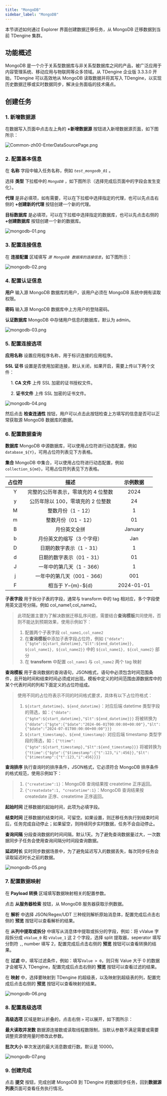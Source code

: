 ```yaml
---
title: "MongoDB"
sidebar_label: "MongoDB"
---
```


本节讲述如何通过 Explorer 界面创建数据迁移任务，从 MongoDB 迁移数据到当前 TDengine 集群。

## 功能概述

MongoDB 是一个介于关系型数据库与非关系型数据库之间的产品，被广泛应用于内容管理系统、移动应用与物联网等众多领域。从 TDengine 企业版 3.3.3.0 开始，TDengine 可以高效地从 MongoDB 读取数据并将其写入 TDengine，以实现历史数据迁移或实时数据同步，解决业务面临的技术痛点。

## 创建任务

### 1. 新增数据源

在数据写入页面中点击左上角的 **+新增数据源** 按钮进入新增数据源页面，如下图所示：

![Common-zh00-EnterDataSourcePage.png](./pic/Common-zh00-EnterDataSourcePage.png "进入新增数据源页面")

### 2. 配置基本信息

在 **名称** 字段中输入任务名称，例如 *`test_mongodb_01`* 。

选择 **类型** 下拉框中的 *`MongoDB`* ，如下图所示（选择完成后页面中的字段会发生变化）。

**代理** 是非必填项，如有需要，可以在下拉框中选择指定的代理，也可以先点击右侧的 **+创建新的代理** 按钮创建一个新的代理。

**目标数据库** 是必填项，可以在下拉框中选择指定的数据库，也可以先点击右侧的 **+创建数据库** 按钮创建一个新的数据库。

![mongodb-01.png](./pic/mongodb-01.png "选择数据源类型为 MongoDB")

### 3. 配置连接信息

在 **连接配置** 区域填写 *`源 MongoDB 数据库的连接信息`*，如下图所示：

![mongodb-02.png](./pic/mongodb-02.png "填写源 MongoDB 数据库的连接信息")

### 4. 配置认证信息

**用户** 输入源 MongoDB 数据库的用户，该用户必须在 MongoDB 系统中拥有读取权限。

**密码** 输入源 MongoDB 数据库中上方用户的登陆密码。

**认证数据库** MongoDB 中存储用户信息的数据库，默认为 admin。

![mongodb-03.png](./pic/mongodb-03.png "配置认证信息")

### 5. 配置连接选项

**应用名称** 设置应用程序名称，用于标识连接的应用程序。

**SSL 证书** 设置是否使用加密连接，默认关闭，如果开启，需要上传以下两个文件：

&emsp; 1. **CA 文件** 上传 SSL 加密的证书授权文件。

&emsp; 2. **证书文件** 上传 SSL 加密的证书文件。

![ mongodb-04.png](./pic/mongodb-04.png "配置连接选项")

然后点击 **检查连通性** 按钮，用户可以点击此按钮检查上方填写的信息是否可以正常获取源 MongoDB 数据库的数据。

### 6. 配置数据查询

**数据库** MongoDB 中源数据库，可以使用占位符进行动态配置，例如 `database_${Y}`，可用占位符列表见下方表格。

**集合** MongoDB 中集合，可以使用占位符进行动态配置，例如 `collection_${md}`，可用占位符列表见下方表格。

|占位符|描述|示例数据|
| :-----: | :------------: |:--------:|
|Y|完整的公历年表示，零填充的 4 位整数|2024|
|y|公历年除以 100，零填充的 2 位整数|24|
|M|整数月份（1 - 12）|1|
|m|整数月份（01 - 12）|01|
|B|月份英文全拼|January|
|b|月份英文的缩写（3 个字母）|Jan|
|D|日期的数字表示（1 - 31）|1|
|d|日期的数字表示（01 - 31）|01|
|J|一年中的第几天（1 - 366）|1|
|j|一年中的第几天（001 - 366）|001|
|F|相当于 ${Y}-${m}-${d}|2024-01-01|

**子表字段** 用于拆分子表的字段，通常与 transform 中的 tag 相对应，多个字段使用英文逗号分隔，例如 col_name1,col_name2。
> 此项配置主要为了解决数据迁移乱序问题，需要结合**查询模板**共同使用，否则不能达到预期效果，使用示例如下：
> 1. 配置两个子表字段 `col_name1,col_name2`
> 2. 在**查询模板**中添加子表字段占位符，例如 `{"ddate":{"$gte":${start_datetime},"$lt":${end_datetime}}, ${col_name1}, ${col_name2}}` 中的 `${col_name1}, ${col_name2}` 部分
> 3. 在 **transform** 中配置 `col_name1` 与 `col_name2` 两个 tag 映射

**查询模板** 用于查询数据的查询语句，JSON格式，语句中必须包含时间范围条件，且开始时间和结束时间必须成对出现。模板中定义的时间范围由源数据库中的某个代表时间的列和下面定义的占位符组成。
> 使用不同的占位符表示不同的时间格式要求，具体有以下占位符格式：
> 1. `${start_datetime}`、`${end_datetime}`：对应后端 datetime 类型字段的筛选，如：`{"ddate":{"$gte":${start_datetime},"$lt":${end_datetime}}}` 将被转换为 `{"ddate":{"$gte":{"$date":"2024-06-01T00:00:00+00:00"},"$lt":{"$date":"2024-07-01T00:00:00+00:00"}}}`
> 2. `${start_timestamp}`、`${end_timestamp}`: 对应后端 timestamp 类型字段的筛选，如：`{"ttime":{"$gte":${start_timestamp},"$lt":${end_timestamp}}}` 将被转换为 `{"ttime":{"$gte":{"$timestamp":{"t":123,"i":456}},"$lt":{"$timestamp":{"t":123,"i":456}}}}`

**查询排序** 执行查询时的排序条件，JSON格式，它必须符合 MongoDB 排序条件的格式规范，使用示例如下：
> 1. `{"createtime":1}`：MongoDB 查询结果按 createtime 正序返回。
> 2. `{"createdate":1, "createtime":1}`：MongoDB 查询结果按 createdate 正序、createtime 正序返回。

**起始时间** 迁移数据的起始时间，此项为必填字段。

**结束时间** 迁移数据的结束时间，可留空。如果设置，则迁移任务执行到结束时间后，任务完成自动停止；如果留空，则持续同步实时数据，任务不会自动停止。

**查询间隔** 分段查询数据的时间间隔，默认1天。为了避免查询数据量过大，一次数据同步子任务会使用查询间隔分时间段查询数据。

**延迟时长** 实时同步数据场景中，为了避免延迟写入的数据丢失，每次同步任务会读取延迟时长之前的数据。

![ mongodb-05.png](./pic/mongodb-05.png "配置数据查询") 

### 7. 配置数据映射

在 **Payload 转换** 区域填写数据映射相关的配置参数。

点击 **从服务器检索** 按钮，从 MongoDB 服务器获取示例数据。

在 **解析** 中选择 JSON/Regex/UDT 三种规则解析原始消息体，配置完成后点击右侧的 **预览** 按钮可以查看解析的结果。

在 **从列中提取或拆分** 中填写从消息体中提取或拆分的字段，例如：将 vValue 字段拆分成 `vValue_0` 和 `vValue_1` 这 2 个字段，选择 split 提取器，seperator 填写分割符 `,`, number 填写 2，配置完成后点击右侧的 **预览** 按钮可以查看转换的结果。

在 **过滤** 中，填写过滤条件，例如：填写`Value > 0`，则只有 Value 大于 0 的数据才会被写入 TDengine，配置完成后点击右侧的 **预览** 按钮可以查看过滤的结果。

在 **映射** 中，选择要映射到 TDengine 的超级表，以及映射到超级表的列，配置完成后点击右侧的 **预览** 按钮可以查看映射的结果。

![mongodb-06.png](pic/mongodb-06.png)

### 8. 配置高级选项

**高级选项** 区域是默认折叠的，点击右侧 `>` 可以展开，如下图所示：

**最大读取并发数** 数据源连接数或读取线程数限制，当默认参数不满足需要或需要调整资源使用量时修改此参数。

**批次大小** 单次发送的最大消息数或行数。默认是 10000。

![mongodb-07.png](pic/mongodb-07.png)

### 9. 创建完成

点击 **提交** 按钮，完成创建 MongoDB 到 TDengine 的数据同步任务，回到**数据源列表**页面可查看任务执行情况。
